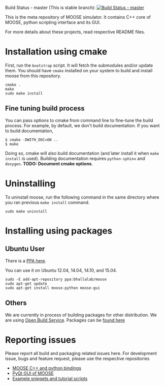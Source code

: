 Build Status - master (This is stable branch): [![Build Status - master](https://travis-ci.org/BhallaLab/moose.svg?branch=master)](https://travis-ci.org/BhallaLab/moose)

This is the meta repository of MOOSE simulator. It contains C++ core of MOOSE,
python scripting interface and its GUI. 

For more details about these projects, read respective README files.

# Installation using cmake

First, run the `bootstrap` script. It will fetch the submodules and/or update
them. You should have `cmake` installed on your system to build and install
moose from this repository.

    cmake .
    make 
    sudo make install

## Fine tuning build process

You can pass options to cmake from command line to fine-tune the build process.
For example, by default, we don't build documentation. If you want to build
documentation,

    $ cmake -DWITH_DOC=ON ..
    $ make

Doing so, cmake will also build documentation (and later install it when `make
install` is used). Building documentation requires `python-sphinx` and
`doxygen`.  __TODO: Document cmake options__.

# Uninstalling

To uninstall moose, run the following command in the same directory where you ran
previous `make install` command.

    sudo make uninstall


# Installing using packages

## Ubuntu User

There is a [PPA here](https://launchpad.net/~bhallalab/+archive/ubuntu/moose).

You can use it on Ubuntu 12.04, 14.04, 14.10, and 15.04.
    
    sudo -E add-apt-repository ppa:bhallalab/moose
    sudo apt-get update
    sudo apt-get install moose-python moose-gui


## Others

We are currently in process of building packages for other distribution. We are
using [Open Build Service](https://build.opensuse.org/package/show/home:moose/moose). Packages can be [found here](http://software.opensuse.org/download.html?project=home%3Amoose&package=moose)

# Reporting issues

Please report all build and packaging related issues here. For development
issue, bugs and feature request, please use the respective repositories

- [MOOSE C++ and python bindings](https://github.com/BhallaLab/moose-core)
- [PyQt GUI of MOOSE](https://github.com/BhallaLab/moose-gui)
- [Example snippets and tutorial
  scripts](https://github.com/BhallaLab/moose-examples)
